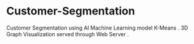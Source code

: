 # Customer-Segmentation
Customer Segmentation using AI Machine Learning model K-Means . 3D Graph Visualization served through  Web Server .
